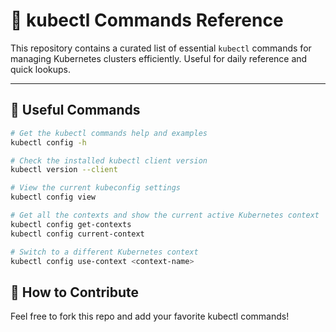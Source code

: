 # 📘 kubectl Commands Reference

This repository contains a curated list of essential `kubectl` commands for managing Kubernetes clusters efficiently. Useful for daily reference and quick lookups.

---

## 🧱 Useful Commands

```bash
# Get the kubectl commands help and examples
kubectl config -h

# Check the installed kubectl client version
kubectl version --client

# View the current kubeconfig settings
kubectl config view

# Get all the contexts and show the current active Kubernetes context
kubectl config get-contexts
kubectl config current-context

# Switch to a different Kubernetes context
kubectl config use-context <context-name>
```

## 📌 How to Contribute

Feel free to fork this repo and add your favorite kubectl commands!
